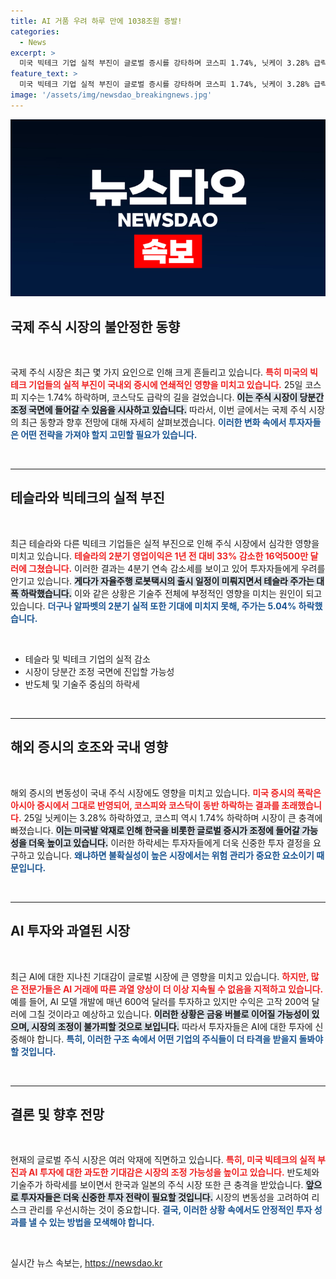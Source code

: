 ```yaml
---
title: AI 거품 우려 하루 만에 1038조원 증발!
categories:
  - News
excerpt: >
  미국 빅테크 기업 실적 부진이 글로벌 증시를 강타하며 코스피 1.74%, 닛케이 3.28% 급락. AI 투자도 거품 우려 속에 조정 국면 돌입할 가능성 커졌다. 클릭해서 자세한 상황을 확인하세요!
feature_text: >
  미국 빅테크 기업 실적 부진이 글로벌 증시를 강타하며 코스피 1.74%, 닛케이 3.28% 급락. AI 투자도 거품 우려 속에 조정 국면 돌입할 가능성 커졌다. 클릭해서 자세한 상황을 확인하세요!
image: '/assets/img/newsdao_breakingnews.jpg'
---
```


<p><img src="/assets/img/newsdao_breakingnews.jpg" alt="cryptoinkorea 속보" /></p>

<h2 data-ke-size="size26">국제 주식 시장의 불안정한 동향</h2>

<p data-ke-size="size16">&nbsp;</p>

<p>국제 주식 시장은 최근 몇 가지 요인으로 인해 크게 흔들리고 있습니다. <b><span style="color: #ee2323;">특히 미국의 빅테크 기업들의 실적 부진이 국내외 증시에 연쇄적인 영향을 미치고 있습니다.</span></b> 25일 코스피 지수는 1.74% 하락하며, 코스닥도 급락의 길을 걸었습니다. <b><span style="background-color: #21538527;">이는 주식 시장이 당분간 조정 국면에 들어갈 수 있음을 시사하고 있습니다.</span></b> 따라서, 이번 글에서는 국제 주식 시장의 최근 동향과 향후 전망에 대해 자세히 살펴보겠습니다. <b><span style="color: #1a5490;">이러한 변화 속에서 투자자들은 어떤 전략을 가져야 할지 고민할 필요가 있습니다.</span></b></p>

<p data-ke-size="size16">&nbsp;</p>

<hr />

<h2 data-ke-size="size26">테슬라와 빅테크의 실적 부진</h2>

<p data-ke-size="size16">&nbsp;</p>

<p>최근 테슬라와 다른 빅테크 기업들은 실적 부진으로 인해 주식 시장에서 심각한 영향을 미치고 있습니다. <b><span style="color: #ee2323;">테슬라의 2분기 영업이익은 1년 전 대비 33% 감소한 16억500만 달러에 그쳤습니다.</span></b> 이러한 결과는 4분기 연속 감소세를 보이고 있어 투자자들에게 우려를 안기고 있습니다. <b><span style="background-color: #21538527;">게다가 자율주행 로봇택시의 출시 일정이 미뤄지면서 테슬라 주가는 대폭 하락했습니다.</span></b> 이와 같은 상황은 기술주 전체에 부정적인 영향을 미치는 원인이 되고 있습니다. <b><span style="color: #1a5490;">더구나 알파벳의 2분기 실적 또한 기대에 미치지 못해, 주가는 5.04% 하락했습니다.</span></b></p>

<p data-ke-size="size16">&nbsp;</p>

<ul>
<li>테슬라 및 빅테크 기업의 실적 감소</li>
<li>시장이 당분간 조정 국면에 진입할 가능성</li>
<li>반도체 및 기술주 중심의 하락세</li>
</ul>

<p data-ke-size="size16">&nbsp;</p>

<hr />

<h2 data-ke-size="size26">해외 증시의 호조와 국내 영향</h2>

<p data-ke-size="size16">&nbsp;</p>

<p>해외 증시의 변동성이 국내 주식 시장에도 영향을 미치고 있습니다. <b><span style="color: #ee2323;">미국 증시의 폭락은 아시아 증시에서 그대로 반영되어, 코스피와 코스닥이 동반 하락하는 결과를 초래했습니다.</span></b> 25일 닛케이는 3.28% 하락하였고, 코스피 역시 1.74% 하락하며 시장이 큰 충격에 빠졌습니다. <b><span style="background-color: #21538527;">이는 미국발 악재로 인해 한국을 비롯한 글로벌 증시가 조정에 들어갈 가능성을 더욱 높이고 있습니다.</span></b> 이러한 하락세는 투자자들에게 더욱 신중한 투자 결정을 요구하고 있습니다. <b><span style="color: #1a5490;">왜냐하면 불확실성이 높은 시장에서는 위험 관리가 중요한 요소이기 때문입니다.</span></b></p>

<p data-ke-size="size16">&nbsp;</p>

<hr />

<h2 data-ke-size="size26">AI 투자와 과열된 시장</h2>

<p data-ke-size="size16">&nbsp;</p>

<p>최근 AI에 대한 지나친 기대감이 글로벌 시장에 큰 영향을 미치고 있습니다. <b><span style="color: #ee2323;">하지만, 많은 전문가들은 AI 거래에 따른 과열 양상이 더 이상 지속될 수 없음을 지적하고 있습니다.</span></b> 예를 들어, AI 모델 개발에 매년 600억 달러를 투자하고 있지만 수익은 고작 200억 달러에 그칠 것이라고 예상하고 있습니다. <b><span style="background-color: #21538527;">이러한 상황은 금융 버블로 이어질 가능성이 있으며, 시장의 조정이 불가피할 것으로 보입니다.</span></b> 따라서 투자자들은 AI에 대한 투자에 신중해야 합니다. <b><span style="color: #1a5490;">특히, 이러한 구조 속에서 어떤 기업의 주식들이 더 타격을 받을지 돌봐야 할 것입니다.</span></b></p>

<p data-ke-size="size16">&nbsp;</p>

<hr />

<h2 data-ke-size="size26">결론 및 향후 전망</h2>

<p data-ke-size="size16">&nbsp;</p>

<p>현재의 글로벌 주식 시장은 여러 악재에 직면하고 있습니다. <b><span style="color: #ee2323;">특히, 미국 빅테크의 실적 부진과 AI 투자에 대한 과도한 기대감은 시장의 조정 가능성을 높이고 있습니다.</span></b> 반도체와 기술주가 하락세를 보이면서 한국과 일본의 주식 시장 또한 큰 충격을 받았습니다. <b><span style="background-color: #21538527;">앞으로 투자자들은 더욱 신중한 투자 전략이 필요할 것입니다.</span></b> 시장의 변동성을 고려하여 리스크 관리를 우선시하는 것이 중요합니다. <b><span style="color: #1a5490;">결국, 이러한 상황 속에서도 안정적인 투자 성과를 낼 수 있는 방법을 모색해야 합니다.</span></b></p>

<p data-ke-size="size16">&nbsp;</p>
실시간 뉴스 속보는, <a href="https://newsdao.kr" rel="dofollow">https://newsdao.kr</a>


